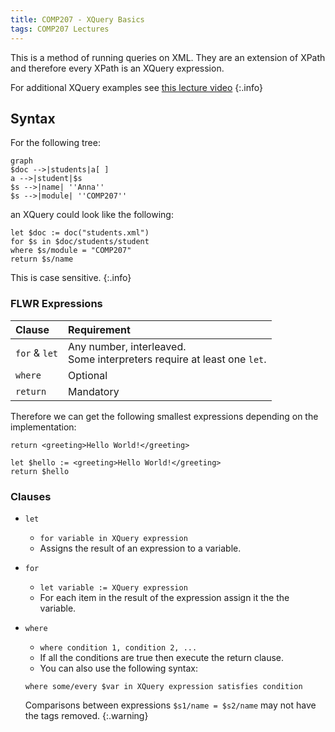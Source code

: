 ```yaml
---
title: COMP207 - XQuery Basics
tags: COMP207 Lectures
---
```

This is a method of running queries on XML. They are an extension of XPath and therefore every XPath is an XQuery expression.

For additional XQuery examples see [this lecture video](https://liverpool.instructure.com/courses/46572/pages/xquery-examples?module_item_id=1218364)
{:.info}

## Syntax
For the following tree:

```mermaid
graph
$doc -->|students|a[ ]
a -->|student|$s
$s -->|name| ''Anna''
$s -->|module| ''COMP207''
```

an XQuery could look like the following:

```
let $doc := doc("students.xml")
for $s in $doc/students/student
where $s/module = "COMP207"
return $s/name
```

This is case sensitive.
{:.info}

### FLWR Expressions

| Clause | Requirement |
| :-- | :-- |
| `for` & `let` | Any number, interleaved.<br>Some interpreters require at least one `let`. |
| `where` | Optional |
| `return` | Mandatory |

Therefore we can get the following smallest expressions depending on the implementation:

```
return <greeting>Hello World!</greeting>
```

```
let $hello := <greeting>Hello World!</greeting>
return $hello
```

### Clauses

* `let`
	* `for variable in XQuery expression`
	* Assigns the result of an expression to a variable.
* `for`
	* `let variable := XQuery expression`
	* For each item in the result of the expression assign it the the variable.
* `where`
	* `where condition 1, condition 2, ...`
	* If all the conditions are true then execute the return clause.
	* You can also use the following syntax:
	
	```
	where some/every $var in XQuery expression satisfies condition
	```
	
	Comparisons between expressions `$s1/name = $s2/name` may not have the tags removed.
	{:.warning}